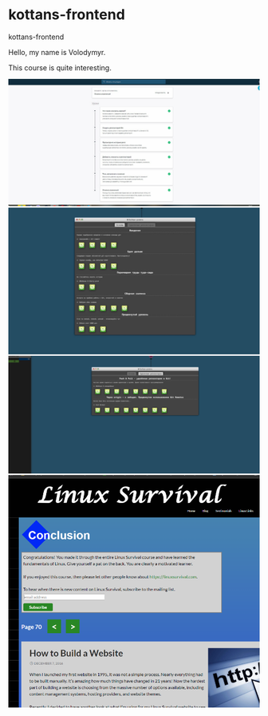 # kottans-frontend
kottans-frontend 


Hello, my name is Volodymyr.

This course is quite interesting. 



![Image alt](https://github.com/vovan-zt/kottans-frontend/blob/main/img/1.png)
![Image alt](https://github.com/vovan-zt/kottans-frontend/blob/main/img/2.png)
![Image alt](https://github.com/vovan-zt/kottans-frontend/blob/main/img/3.png)
![Image alt](https://github.com/vovan-zt/kottans-frontend/blob/main/img/linux.png)










